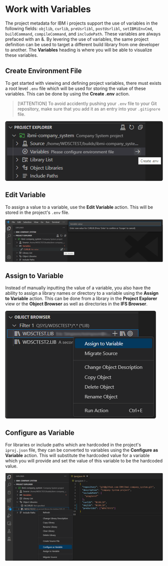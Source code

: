 # Work with Variables

The project metadata for IBM i projects support the use of variables in the following fields: `objlib`, `curlib`, `preUsrlibl`, `postUsrlibl`, `setIBMiEnvCmd`, `buildCommand`, `compileCommand`, and `includePath`. These variables are always prefaced with an &. By levering the use of variables, the same project definition can be used to target a different build library from one developer to another. The **Variables** heading is where you will be able to visualize these variables.

## Create Environment File

To get started with viewing and defining project variables, there must exists a root level `.env` file which will be used for storing the value of these variables. This can be done by using the **Create .env** action.

> [!ATTENTION]
> To avoid accidently pushing your `.env` file to your Git repository, make sure that you add it as an entry into your `.gitignore` file.

![Create .env](../../assets/ProjectExplorer_17.png)

## Edit Variable

To assign a value to a variable, use the **Edit Variable** action. This will be stored in the project's `.env` file.

![Edit Variable](../../assets/ProjectExplorer_18.png)

## Assign to Variable

Instead of manually inputting the value of a variable, you also have the ability to assign a library names or directory to a variable using the **Assign to Variable** action. This can be done from a library in the **Project Explorer** view or the **Object Browser** as well as directories in the **IFS Browser**.

![Assign to Variable](../../assets/ProjectExplorer_19.png)

## Configure as Variable

For libraries or include paths which are hardcoded in the project's `iproj.json` file, they can be converted to variables using the **Configure as Variable** action. This will substitute the hardcoded value for a variable which you will provide and set the value of this variable to be the hardcoded value.

![Configure as Variable](../../assets/ProjectExplorer_20.png)